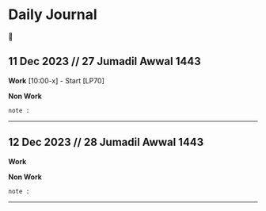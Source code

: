 # Daily Journal

 🐝
  ## 11 Dec 2023 // 27 Jumadil Awwal 1443
 
**Work**
[10:00-x] - Start [LP70] 

**Non Work**

``` 
note : 

```
---
 ## 12 Dec 2023 // 28 Jumadil Awwal 1443
 
**Work**

**Non Work**
``` 
note : 

```
---

<!--stackedit_data:
eyJoaXN0b3J5IjpbLTU0NzIyMzQ2MSwtMTIyMzA0ODk4NSwxNT
MxNTYzNTg1LDMwMzI0ODgzOSwtMTM2NDY4MzkzOV19
-->